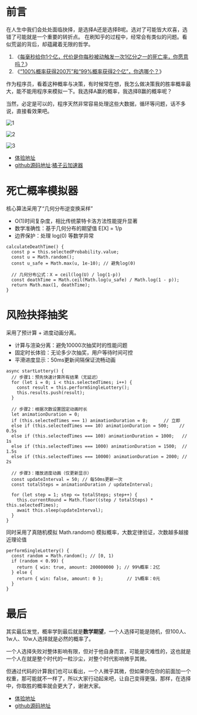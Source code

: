 # 前言

在人生中我们会处处面临抉择，是选择A还是选择B呢。选对了可能皆大欢喜，选错了可能就是一个重要的转折点。
在刷知乎的过程中，经常会有类似的问题。看似荒诞的背后，却蕴藏着无限的哲学。

1. 《[每毫秒给你1个亿，代价是你每秒被动触发一次1亿分之一的死亡率，你愿意吗？](https://github.com)》
2. 《[“100%概率获得200万”和“99%概率获得2个亿”，你选哪个？](https://github.com)》

作为程序员，看着这种概率与决策，有时候常在想，我怎么做决策我的胜率概率最大，能不能用程序来模拟一下。我选择A赢的概率，我选择B赢的概率呢？

当然，必定是可以的，程序天然非常容易处理这些大数据，循环等问题，话不多说，直接看效果吧。

![1](https://img2024.cnblogs.com/blog/1335795/202510/1335795-20251003151129299-1045407273.png)

![2](https://img2024.cnblogs.com/blog/1335795/202510/1335795-20251003151135710-1141466896.png)

![3](https://img2024.cnblogs.com/blog/1335795/202510/1335795-20251003151140140-1514938546.png)

* [体验地址](https://github.com)
* [github源码地址](https://github.com):[橘子云加速器](https://za79.com)

# 死亡概率模拟器

核心算法采用了“几何分布逆变换采样”

* O(1)时间复杂度，相比传统蒙特卡洛方法性能提升显著
* 数学准确性：基于几何分布的期望值 E[X] = 1/p
* 边界保护：处理 log(0) 等数学异常

```
calculateDeathTime() {
  const p = this.selectedProbability.value;
  const u = Math.random();
  const u_safe = Math.max(u, 1e-10); // 避免log(0)
  
  // 几何分布公式：X = ceil(log(U) / log(1-p))
  const deathTime = Math.ceil(Math.log(u_safe) / Math.log(1 - p));
  return Math.max(1, deathTime);
}
```

# 风险抉择抽奖

采用了预计算 + 进度动画分离。

* 计算与渲染分离：避免10000次抽奖时的性能问题
* 固定时长体验：无论多少次抽奖，用户等待时间可控
* 平滑进度显示：50ms更新间隔保证流畅动画

```
async startLottery() {
  // 步骤1：预先快速计算所有结果（无延迟）
  for (let i = 0; i < this.selectedTimes; i++) {
    const result = this.performSingleLottery();
    this.results.push(result);
  }

  // 步骤2：根据次数设置固定动画时长
  let animationDuration = 0;
  if (this.selectedTimes === 1) animationDuration = 0;      // 立即
  else if (this.selectedTimes === 10) animationDuration = 500;    // 0.5s
  else if (this.selectedTimes === 100) animationDuration = 1000;   // 1s
  else if (this.selectedTimes === 1000) animationDuration = 1500;  // 1.5s
  else if (this.selectedTimes === 10000) animationDuration = 2000; // 2s

  // 步骤3：播放进度动画（仅更新显示）
  const updateInterval = 50; // 每50ms更新一次
  const totalSteps = animationDuration / updateInterval;
  
  for (let step = 1; step <= totalSteps; step++) {
    this.currentRound = Math.floor((step / totalSteps) * this.selectedTimes);
    await this.sleep(updateInterval);
  }
}
```

同时采用了真随机模拟 Math.random() 模拟概率，大数定律验证，次数越多越接近理论值

```
performSingleLottery() {
  const random = Math.random(); // [0, 1)
  if (random < 0.99) {
    return { win: true, amount: 200000000 }; // 99%概率：2亿
  } else {
    return { win: false, amount: 0 };         // 1%概率：0元
  }
}
```

# 最后

其实最后发觉，概率学到最后就是**数学期望**，一个人选择可能是随机，但100人、1w人、10w人选择就是必然的概率了。

一个人选择失败对整体影响有限，但对于他自身而言，可能是灾难性的，这也就是一个人在就是整个时代的一粒沙尘，对整个时代影响微乎其微。

但通过代码的计算我们也可以看出，一个人微乎其微，但如果你在你的前面加一个权重，那可能就不一样了，所以大家行动起来吧，让自己变得更强，那样，在选择中，你取胜的概率就会更大了，谢谢大家。

* [体验地址](https://github.com)
* [github源码地址](https://github.com)
